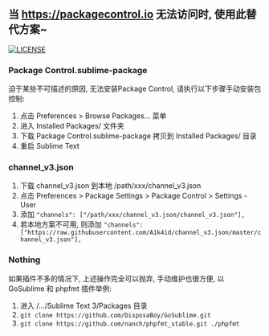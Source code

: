 ## 当 https://packagecontrol.io 无法访问时, 使用此替代方案~
[![LICENSE](https://img.shields.io/badge/license-NPL%20(The%20996%20Prohibited%20License)-blue.svg)](https://github.com/996icu/996.ICU/blob/master/LICENSE)
### Package Control.sublime-package
迫于某些不可描述的原因, 无法安装Package Control, 请执行以下步骤手动安装包控制:
1. 点击 Preferences > Browse Packages... 菜单
2. 进入 Installed Packages/ 文件夹
3. 下载 Package Control.sublime-package 拷贝到 Installed Packages/ 目录
4. 重启 Sublime Text

### channel_v3.json
1. 下载 channel_v3.json 到本地 /path/xxx/channel_v3.json
2. 点击 Preferences > Package Settings > Package Control > Settings - User
3. 添加 `"channels": ["/path/xxx/channel_v3.json/channel_v3.json"],`
4. 若本地方案不可用, 则添加 `"channels": ["https://raw.githubusercontent.com/A1k4id/channel_v3.json/master/channel_v3.json"],`

### Nothing
如果插件不多的情况下, 上述操作完全可以抛弃, 手动维护也很方便, 以 GoSublime 和 phpfmt 插件举例:
1. 进入 /.../Sublime Text 3/Packages 目录
2. `git clone https://github.com/DisposaBoy/GoSublime.git`
3. `git clone https://github.com/nanch/phpfmt_stable.git ./phpfmt`
